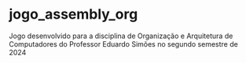 # jogo_assembly_org
Jogo desenvolvido para a disciplina de Organização e Arquitetura de Computadores do Professor Eduardo Simões no segundo semestre de 2024
